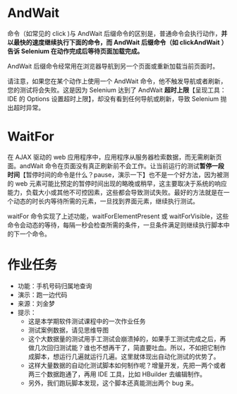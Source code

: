 # AndWait

命令（如常见的 click )与 AndWait 后缀命令的区别是，普通命令会执行动作，**并以最快的速度继续执行下面的命令，而 AndWait 后缀命令（如 clickAndWait ）告诉 Selenium 在动作完成后等待页面加载完成。**

AndWait 后缀命令经常用在浏览器导航到另一个页面或重新加载当前页面时。

请注意，如果您在某个动作上使用一个 AndWait 命令，他不触发导航或者刷新，您的测试将会失败。这是因为 Selenium 达到了 AndWait **超时上限**【呈现工具：IDE 的 Options 设置超时上限】，却没有看到任何导航或刷新，导致 Selenium 抛出超时异常。

 # WaitFor

在 AJAX 驱动的 web 应用程序中，应用程序从服务器检索数据，而无需刷新页面。andWait 命令在页面没有真正刷新前不会工作。让当前运行的测试**暂停一段时间**【暂停时间的命令是什么？pause，演示一下】也不是一个好方法，因为被测的 web 元素可能比预定的暂停时间出现的略晚或稍早，这主要取决于系统的响应能力，负载大小或其他不可控因素，这些都会导致测试失败。最好的方法就是在一个动态的时长内等待所需的元素，一旦找到界面元素，继续执行测试。

waitFor 命令实现了上述功能，waitForElementPresent 或 waitForVisible，这些命令会动态的等待，每隔一秒会检查所需的条件，一旦条件满足则继续执行脚本中的下一个命令。

# 作业任务
- 功能：手机号码归属地查询
- 演示：跑一边代码
- 来源：刘金梦
- 提示：
  - 这是本学期软件测试课程中的一次作业任务
  - 测试案例数据，请见思维导图
  - 这个大数据量的测试用手工测试会崩溃掉的，如果手工测试完成之后，再做几次回归测试能？谁也不想再干了，简直要吐血。所以，不如把它制作成脚本，想运行几遍就运行几遍。这里就体现出自动化测试的优势了。
  - 这样大量数据的自动化测试脚本如何制作呢？增量开发，先把一两个或者两三个数据跑通了，再用 IDE 工具，比如 HBuilder 去编辑制作。
  - 另外，我们跑玩脚本发现，这个脚本还真能测出两个 bug 来。
